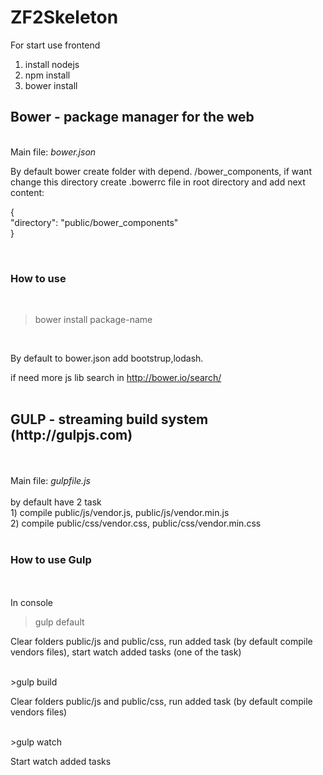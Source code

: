 ZF2Skeleton
===========
For start use frontend

1) install nodejs<br/>
2) npm install<br/>
3) bower install<br/>

<h2>Bower - package manager for the web</h2>
<br/>
Main file: <i>bower.json</i><br/>
<p>By default bower create folder with depend. /bower_components, if want change this directory create .bowerrc file in root directory and add next content:</p>
<p>
{<br/>
  "directory": "public/bower_components"<br/>
}<br/>
</p><br/>

<h3>How to use</h3><br/>

>bower install package-name<br/>

<br/>
<p>By default to bower.json add bootstrup,lodash.</p>

if need more js lib search in http://bower.io/search/<br/>
<br/>
<h2>GULP - streaming build system (http://gulpjs.com)</h2><br/>
<br/>
Main file: <i>gulpfile.js</i><br/>
<br/>
by default have 2 task
<br/>
1) compile public/js/vendor.js, public/js/vendor.min.js<br/>
2) compile public/css/vendor.css, public/css/vendor.min.css<br/>
<br/>
<h3>How to use Gulp</h3><br/>
<br/>
In console<br/>

>gulp default<br/>

<p>Clear folders public/js and public/css, run added task (by default compile vendors files), start watch added tasks (one of the task)</p>

<br/>
>gulp build<br/>

<p>Clear folders public/js and public/css, run added task (by default compile vendors files)</p>

<br/>
>gulp watch<br/>

<p>Start watch added tasks</p><br/>


